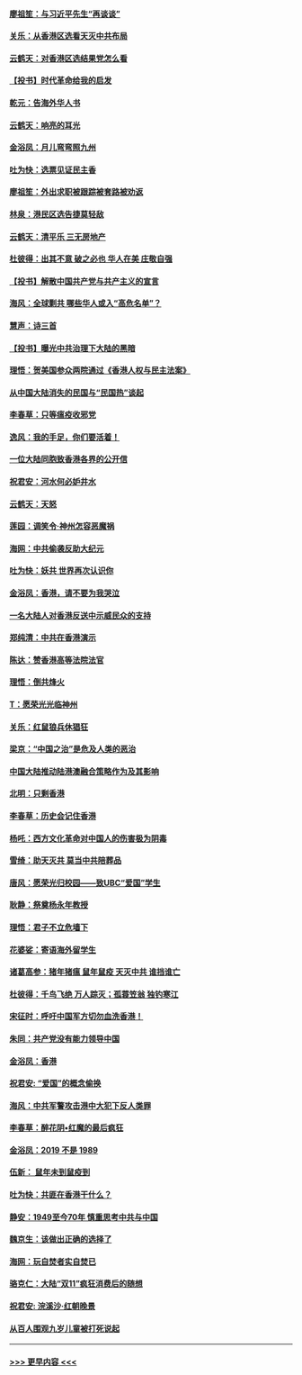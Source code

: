 #### [廖祖笙：与习近平先生“再谈谈”](../pages/nsc993/n11687005.md?t=11282222) 
#### [关乐：从香港区选看天灭中共布局](../pages/nsc993/n11686647.md?t=11282222) 
#### [云鹤天：对香港区选结果党怎么看](../pages/nsc993/n11686216.md?t=11282222) 
#### [【投书】时代革命给我的启发](../pages/nsc993/n11684287.md?t=11282222) 
#### [乾元：告海外华人书](../pages/nsc993/n11684044.md?t=11282222) 
#### [云鹤天：响亮的耳光](../pages/nsc993/n11684254.md?t=11282222) 
#### [金浴凤：月儿弯弯照九州](../pages/nsc993/n11684231.md?t=11282222) 
#### [吐为快：选票见证民主香](../pages/nsc993/n11684206.md?t=11282222) 
#### [廖祖笙：外出求职被跟踪被套路被劝返](../pages/nsc993/n11683874.md?t=11282222) 
#### [林泉：港民区选告捷莫轻敌](../pages/nsc993/n11683930.md?t=11282222) 
#### [云鹤天：清平乐 三无房地产](../pages/nsc993/n11681521.md?t=11282222) 
#### [杜彼得：出其不意 破之必也 华人在美 庄敬自强](../pages/nsc993/n11679554.md?t=11282222) 
#### [【投书】解散中国共产党与共产主义的宣言](../pages/nsc993/n11679177.md?t=11282222) 
#### [海风：全球剿共 哪些华人或入“高危名单”？](../pages/nsc993/n11678617.md?t=11282222) 
#### [慧声：诗三首](../pages/nsc993/n11678848.md?t=11282222) 
#### [【投书】曝光中共治理下大陆的黑暗](../pages/nsc993/n11678674.md?t=11282222) 
#### [理悟：贺美国参众两院通过《香港人权与民主法案》](../pages/nsc993/n11678104.md?t=11282222) 
#### [从中国大陆消失的民国与“民国热”谈起](../pages/nsc993/n11678075.md?t=11282222) 
#### [李春草：只等瘟疫收邪党](../pages/nsc993/n11677308.md?t=11282222) 
#### [逸风：我的手足，你们要活着！](../pages/nsc993/n11676352.md?t=11282222) 
#### [一位大陆同胞致香港各界的公开信](../pages/nsc993/n11675761.md?t=11282222) 
#### [祝君安：河水何必妒井水](../pages/nsc993/n11675746.md?t=11282222) 
#### [云鹤天：天怒](../pages/nsc993/n11675718.md?t=11282222) 
#### [莲园：调笑令‧神州怎容恶魔祸](../pages/nsc993/n11675648.md?t=11282222) 
#### [海网：中共偷袭反助大纪元](../pages/nsc993/n11673515.md?t=11282222) 
#### [吐为快：妖共 世界再次认识你](../pages/nsc993/n11673506.md?t=11282222) 
#### [金浴凤：香港，请不要为我哭泣](../pages/nsc993/n11673248.md?t=11282222) 
#### [一名大陆人对香港反送中示威民众的支持](../pages/nsc993/n11672615.md?t=11282222) 
#### [郑纯清：中共在香港演示](../pages/nsc993/n11670539.md?t=11282222) 
#### [陈达：赞香港高等法院法官](../pages/nsc993/n11669542.md?t=11282222) 
#### [理悟：倒共烽火](../pages/nsc993/n11668844.md?t=11282222) 
#### [T：愿荣光光临神州](../pages/nsc993/n11668421.md?t=11282222) 
#### [关乐：红鼠狼兵休猖狂](../pages/nsc993/n11668378.md?t=11282222) 
#### [梁京：“中国之治”是危及人类的恶治](../pages/nsc993/n11668328.md?t=11282222) 
#### [中国大陆推动陆港澳融合策略作为及其影响](../pages/nsc993/n11668157.md?t=11282222) 
#### [北明：只剩香港](../pages/nsc993/n11668002.md?t=11282222) 
#### [李春草：历史会记住香港](../pages/nsc993/n11667927.md?t=11282222) 
#### [杨吒：西方文化革命对中国人的伤害极为阴毒](../pages/nsc993/n11664521.md?t=11282222) 
#### [雪绮：助天灭共 莫当中共陪葬品](../pages/nsc993/n11662650.md?t=11282222) 
#### [唐风：愿荣光归校园——致UBC“爱国”学生](../pages/nsc993/n11662194.md?t=11282222) 
#### [耿静：祭奠杨永年教授](../pages/nsc993/n11662514.md?t=11282222) 
#### [理悟：君子不立危墙下](../pages/nsc993/n11662172.md?t=11282222) 
#### [花婆娑：寄语海外留学生](../pages/nsc993/n11662121.md?t=11282222) 
#### [诸葛高参：猪年猪瘟 鼠年鼠疫 天灭中共 谁挡谁亡](../pages/nsc993/n11661980.md?t=11282222) 
#### [杜彼得：千鸟飞绝 万人踪灭；孤蓑笠翁 独钓寒江](../pages/nsc993/n11661170.md?t=11282222) 
#### [宋征时：呼吁中国军方切勿血洗香港！](../pages/nsc993/n11415318.md?t=11282222) 
#### [朱同：共产党没有能力领导中国](../pages/nsc993/n11660421.md?t=11282222) 
#### [金浴凤：香港](../pages/nsc993/n11660419.md?t=11282222) 
#### [祝君安: “爱国”的概念偷换](../pages/nsc993/n11659706.md?t=11282222) 
#### [海风：中共军警攻击港中大犯下反人类罪](../pages/nsc993/n11659632.md?t=11282222) 
#### [李春草：醉花阴•红魔的最后疯狂](../pages/nsc993/n11659287.md?t=11282222) 
#### [金浴凤：2019 不是 1989](../pages/nsc993/n11657663.md?t=11282222) 
#### [伍新： 鼠年未到鼠疫到](../pages/nsc993/n11655098.md?t=11282222) 
#### [吐为快：共匪在香港干什么？](../pages/nsc993/n11654891.md?t=11282222) 
#### [静安：1949至今70年 慎重思考中共与中国](../pages/nsc993/n11651244.md?t=11282222) 
#### [魏京生：该做出正确的选择了](../pages/nsc993/n11653084.md?t=11282222) 
#### [海网：玩自焚者实自焚已](../pages/nsc993/n11652423.md?t=11282222) 
#### [骆克仁：大陆“双11”疯狂消费后的随想](../pages/nsc993/n11652305.md?t=11282222) 
#### [祝君安: 浣溪沙·红朝晚景](../pages/nsc993/n11652258.md?t=11282222) 
#### [从百人围观九岁儿童被打死说起](../pages/nsc993/n11651030.md?t=11282222) 

----
#### [ >>> 更早内容 <<< ](../indexes/nsc993-earlier.md)

